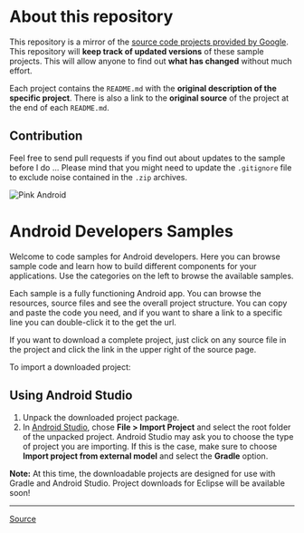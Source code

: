 About this repository
=====================

This repository is a mirror of the [source code projects provided by Google][1]. This repository will **keep track of updated versions** of these sample projects. This will allow anyone to find out **what has changed** without much effort.

Each project contains the `README.md` with the **original description of the specific project**. There is also a link to the **original source** of the project at the end of each `README.md`.


Contribution
------------

Feel free to send pull requests if you find out about updates to the sample before I do ...
Please mind that you might need to update the `.gitignore` file to exclude noise contained in the `.zip` archives.



![Pink Android](pink-android.png "Pink Android")


Android Developers Samples
==========================

Welcome to code samples for Android developers. Here you can browse sample code and learn how to build different components for your applications. Use the categories on the left to browse the available samples.

Each sample is a fully functioning Android app. You can browse the resources, source files and see the overall project structure. You can copy and paste the code you need, and if you want to share a link to a specific line you can double-click it to the get the url.

If you want to download a complete project, just click on any source file in the project and click the link in the upper right of the source page.

To import a downloaded project:

Using Android Studio
--------------------

1. Unpack the downloaded project package.
2. In [Android Studio][1], chose **File > Import Project** and select the root folder of the unpacked project.
Android Studio may ask you to choose the type of project you are importing. If this is the case, make sure to choose **Import project from external model** and select the **Gradle** option.

**Note:** At this time, the downloadable projects are designed for use with Gradle and Android Studio. Project downloads for Eclipse will be available soon!

---

[Source][2]


[1]: https://developer.android.com/sdk/installing/studio.html
[2]: https://developer.android.com/samples/index.html
